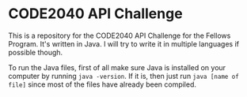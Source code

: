 CODE2040 API Challenge
========

This is a repository for the CODE2040 API Challenge for the Fellows Program. It's written in Java. I will try to write it in multiple languages if possible though. 

To run the Java files, first of all make sure Java is installed on your computer by running ```java -version```. If it is, then just run ```java [name of file]``` since most of the files have already been compiled.


